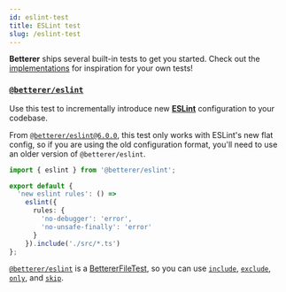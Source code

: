 ```yaml
---
id: eslint-test
title: ESLint test
slug: /eslint-test
---
```


**Betterer** ships several built-in tests to get you started. Check out the [implementations](https://github.com/phenomnomnominal/betterer/blob/master/packages/eslint/src/eslint.ts) for inspiration for your own tests!

### [`@betterer/eslint`](https://www.npmjs.com/package/@betterer/eslint)

Use this test to incrementally introduce new [**ESLint**](https://eslint.org/) configuration to your codebase.

From [`@betterer/eslint@6.0.0`](https://www.npmjs.com/package/@betterer/eslint), this test only works with ESLint's new flat config, so if you are using the old configuration format, you'll need to use an older version of `@betterer/eslint`.

```typescript
import { eslint } from '@betterer/eslint';

export default {
  'new eslint rules': () =>
    eslint({
      rules: {
        'no-debugger': 'error',
        'no-unsafe-finally': 'error'
      }
    }).include('./src/*.ts')
};
```

[`@betterer/eslint`](https://www.npmjs.com/package/@betterer/eslint) is a [BettererFileTest](./betterer.bettererfiletest), so you can use [`include`](./betterer.bettererresolvertest.include), [`exclude`](./betterer.bettererresolvertest.exclude), [`only`](betterer.bettererresolvertest.only), and [`skip`](betterer.bettererresolvertest.skip).
